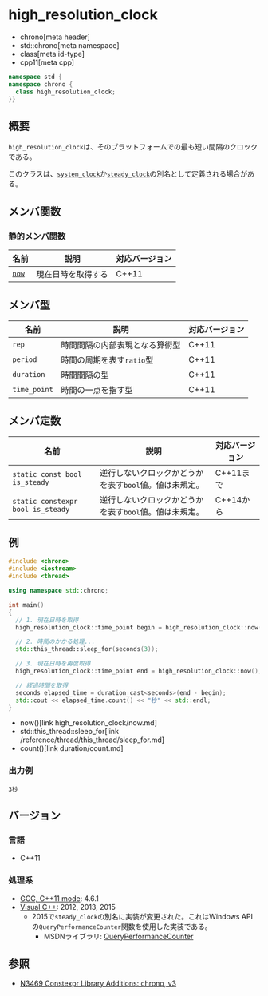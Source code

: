 # high_resolution_clock
* chrono[meta header]
* std::chrono[meta namespace]
* class[meta id-type]
* cpp11[meta cpp]

```cpp
namespace std {
namespace chrono {
  class high_resolution_clock;
}}
```

## 概要
`high_resolution_clock`は、そのプラットフォームでの最も短い間隔のクロックである。

このクラスは、[`system_clock`](/reference/chrono/system_clock.md)か[`steady_clock`](/reference/chrono/steady_clock.md)の別名として定義される場合がある。


## メンバ関数
### 静的メンバ関数

| 名前 | 説明 | 対応バージョン |
|-----------------------------------------|----------------|-------|
| [`now`](high_resolution_clock/now.md) | 現在日時を取得する | C++11 |


## メンバ型

| 名前 | 説明 | 対応バージョン |
|--------------|--------------------------------|-------|
| `rep`        | 時間間隔の内部表現となる算術型 | C++11 |
| `period`     | 時間の周期を表す`ratio`型      | C++11 |
| `duration`   | 時間間隔の型                   | C++11 |
| `time_point` | 時間の一点を指す型             | C++11 |


## メンバ定数

| 名前        | 説明 | 対応バージョン |
|-------------|--------------------------------------------------------|-------|
| `static const bool is_steady` | 逆行しないクロックかどうかを表す`bool`値。値は未規定。 | C++11まで |
| `static constexpr bool is_steady` | 逆行しないクロックかどうかを表す`bool`値。値は未規定。 | C++14から |


## 例
```cpp example
#include <chrono>
#include <iostream>
#include <thread>

using namespace std::chrono;

int main()
{
  // 1. 現在日時を取得
  high_resolution_clock::time_point begin = high_resolution_clock::now();

  // 2. 時間のかかる処理...
  std::this_thread::sleep_for(seconds(3));

  // 3. 現在日時を再度取得
  high_resolution_clock::time_point end = high_resolution_clock::now();

  // 経過時間を取得
  seconds elapsed_time = duration_cast<seconds>(end - begin);
  std::cout << elapsed_time.count() << "秒" << std::endl;
}
```
* now()[link high_resolution_clock/now.md]
* std::this_thread::sleep_for[link /reference/thread/this_thread/sleep_for.md]
* count()[link duration/count.md]

### 出力例
```
3秒
```

## バージョン
### 言語
- C++11

### 処理系
- [GCC, C++11 mode](/implementation.md#gcc): 4.6.1
- [Visual C++](/implementation.md#visual_cpp): 2012, 2013, 2015
	- 2015で`steady_clock`の別名に実装が変更された。これはWindows APIの`QueryPerformanceCounter`関数を使用した実装である。
		- MSDNライブラリ: [QueryPerformanceCounter](https://msdn.microsoft.com/en-us/library/windows/desktop/ms644904.aspx)

## 参照
- [N3469 Constexpr Library Additions: chrono, v3](http://www.open-std.org/jtc1/sc22/wg21/docs/papers/2012/n3469.html)

